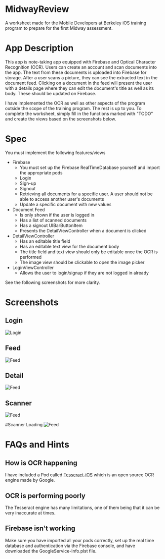 # MidwayReview
A worksheet made for the Mobile Developers at Berkeley iOS training program to prepare for the first Midway assessment.

# App Description
This app is note-taking app equipped with Firebase and Optical Character Recognition (OCR). Users can create an account and scan documents into the app. The text from these documents is uploaded into Firebase for storage. After a user scans a picture, they can see the extracted text in the document feed. Clicking on a document in the feed will present the user with a details page where they can edit the document's title as well as its body. These should be updated on Firebase.

I have implemented the OCR as well as other aspects of the program outside the scope of the training program. The rest is up to you. To complete the worksheet, simply fill in the functions marked with "TODO" and create the views based on the screenshots below.

# Spec
You must implement the following features/views

- Firebase
  - You must set up the Firebase RealTimeDatabase yourself and import the appropriate pods
  - Login
  - Sign-up
  - Signout
  - Retrieving all documents for a specific user. A user should not be able to access another user's documents
  - Update a specific document with new values
- Document Feed
  - Is only shown if the user is logged in
  - Has a list of scanned documents
  - Has a signout UIBarButtonItem
  - Presents the DetailViewController when a document is clicked
- DetailViewController
  - Has an editable title field
  - Has an editable text view for the document body
  - The title field and text view should only be editable once the OCR is performed
  - The image view should be clickable to open the image picker
- LoginViewController
  - Allows the user to login/signup if they are not logged in already

See the following screenshots for more clarity.

# Screenshots

## Login
![Login](Screenshots/Login.PNG)

## Feed
![Feed](Screenshots/Feed.PNG)

## Detail
![Feed](Screenshots/Detail.PNG)

## Scanner
![Feed](Screenshots/EmptyReader.PNG)

#Scanner Loading
![Feed](Screenshots/LoadingReader.PNG)

# FAQs and Hints

## How is OCR happening
I have included a Pod called [Tesseract-iOS](https://github.com/gali8/Tesseract-OCR-iOS/wiki/Using-Tesseract-OCR-iOS]) which is an open source OCR engine made by Google.

## OCR is performing poorly
The Tesseract engine has many limitations, one of them being that it can be very inaccurate at times.

## Firebase isn't working
Make sure you have imported all your pods correctly, set up the real time database and authentication via the Firebase console, and have downloaded the GoogleService-Info.plst file.
